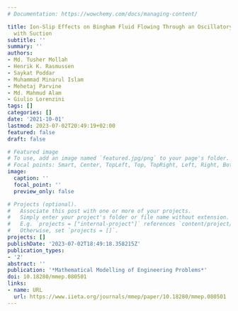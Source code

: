 ```yaml
---
# Documentation: https://wowchemy.com/docs/managing-content/

title: Ion-Slip Effects on Bingham Fluid Flowing Through an Oscillatory Porous Plate
  with Suction
subtitle: ''
summary: ''
authors:
- Md. Tusher Mollah
- Henrik K. Rasmussen
- Saykat Poddar
- Muhammad Minarul Islam
- Mehetaj Parvine
- Md. Mahmud Alam
- Giulio Lorenzini
tags: []
categories: []
date: '2021-10-01'
lastmod: 2023-07-02T20:49:19+02:00
featured: false
draft: false

# Featured image
# To use, add an image named `featured.jpg/png` to your page's folder.
# Focal points: Smart, Center, TopLeft, Top, TopRight, Left, Right, BottomLeft, Bottom, BottomRight.
image:
  caption: ''
  focal_point: ''
  preview_only: false

# Projects (optional).
#   Associate this post with one or more of your projects.
#   Simply enter your project's folder or file name without extension.
#   E.g. `projects = ["internal-project"]` references `content/project/deep-learning/index.md`.
#   Otherwise, set `projects = []`.
projects: []
publishDate: '2023-07-02T18:49:18.358215Z'
publication_types:
- '2'
abstract: ''
publication: '*Mathematical Modelling of Engineering Problems*'
doi: 10.18280/mmep.080501
links:
- name: URL
  url: https://www.iieta.org/journals/mmep/paper/10.18280/mmep.080501
---
```

